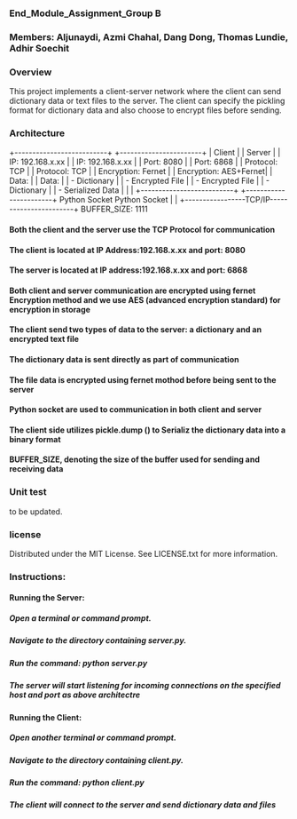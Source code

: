 ### End_Module_Assignment_Group B
### Members: Aljunaydi, Azmi Chahal, Dang Dong, Thomas Lundie, Adhir Soechit
### Overview
This project implements a client-server network where the client can send dictionary data or text files to the server. The client can specify the pickling format for dictionary data and also choose to encrypt files before sending.

### Architecture
+--------------------------+             +-----------------------+
|        Client            |             |         Server        |
| IP: 192.168.x.xx         |             | IP: 192.168.x.xx      |
| Port: 8080               |             | Port: 6868            |
| Protocol: TCP            |             | Protocol: TCP         |
| Encryption: Fernet       |             | Encryption: AES+Fernet|
| Data:                    |             | Data:                 |
|   - Dictionary           |             |   - Encrypted File    |
|   - Encrypted File       |             |   - Dictionary        |
|   - Serialized Data      |             |                       |
+--------------------------+             +-----------------------+
   Python Socket                                 Python Socket
         |                                              |
         +-----------------TCP/IP-----------------------+
                     BUFFER_SIZE: 1111               
#### Both the client and the server use the TCP Protocol for communication
#### The client is located at IP Address:192.168.x.xx and port: 8080
#### The server is located at IP address:192.168.x.xx and port: 6868
#### Both client and server communication are encrypted using fernet Encryption method and we use AES (advanced encryption standard) for encryption in storage
#### The client send two types of data to the server: a dictionary and an encrypted text file
#### The dictionary data is sent directly as part of communication
#### The file data is encrypted using fernet mothod before being sent to the server
#### Python socket are used to communication in both client and server
#### The client side utilizes pickle.dump () to Serializ the dictionary data into a binary format
#### BUFFER_SIZE, denoting the size of the buffer used for sending and receiving data

### Unit test
to be updated.

### license
Distributed under the MIT License. See LICENSE.txt for more information.

### Instructions:

#### Running the Server:
##### Open a terminal or command prompt.
##### Navigate to the directory containing server.py.
##### Run the command: python server.py
##### The server will start listening for incoming connections on the specified host and port as above architectre

#### Running the Client:
##### Open another terminal or command prompt.
##### Navigate to the directory containing client.py.
##### Run the command: python client.py
##### The client will connect to the server and send dictionary data and files

